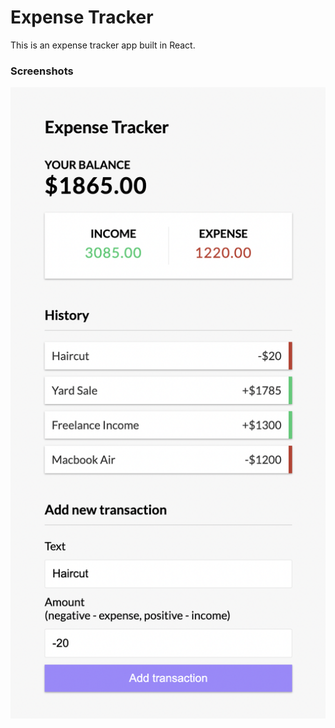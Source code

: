 # Expense Tracker

This is an expense tracker app built in React.

### Screenshots
![Expense Tracker Screenshot](ss-expense.png)